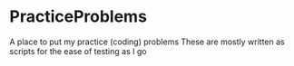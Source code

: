 # PracticeProblems
A place to put my practice (coding) problems
These are mostly written as scripts for the ease of testing as I go